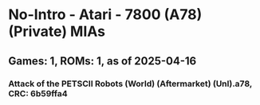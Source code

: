 # No-Intro - Atari - 7800 (A78) (Private) MIAs
## Games: 1, ROMs: 1, as of 2025-04-16

### Attack of the PETSCII Robots (World) (Aftermarket) (Unl).a78, CRC: 6b59ffa4
